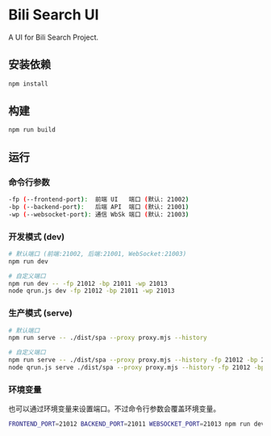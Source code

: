 # Bili Search UI

A UI for Bili Search Project.

## 安装依赖
```bash
npm install
```

## 构建
```bash
npm run build
```

## 运行

### 命令行参数

```sh
-fp (--frontend-port):  前端 UI   端口 (默认: 21002)
-bp (--backend-port):   后端 API  端口 (默认: 21001)  
-wp (--websocket-port): 通信 WbSk 端口 (默认: 21003)
```

### 开发模式 (dev)
```bash
# 默认端口 (前端:21002, 后端:21001, WebSocket:21003)
npm run dev

# 自定义端口
npm run dev -- -fp 21012 -bp 21011 -wp 21013
node qrun.js dev -fp 21012 -bp 21011 -wp 21013
```

### 生产模式 (serve)
```bash
# 默认端口
npm run serve -- ./dist/spa --proxy proxy.mjs --history

# 自定义端口
npm run serve -- ./dist/spa --proxy proxy.mjs --history -fp 21012 -bp 21011
node qrun.js serve ./dist/spa --proxy proxy.mjs --history -fp 21012 -bp 21011
```

### 环境变量

也可以通过环境变量来设置端口。不过命令行参数会覆盖环境变量。

```bash
FRONTEND_PORT=21012 BACKEND_PORT=21011 WEBSOCKET_PORT=21013 npm run dev
```